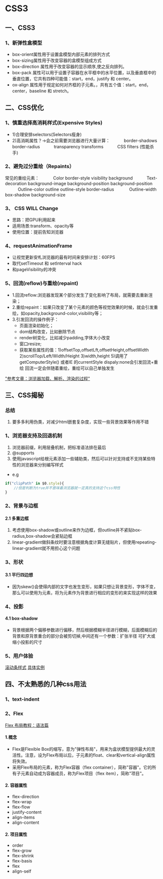 # CSS3
## 一、CSS3
### 1、新弹性盒模型
* box-orient属性用于设置盒模型内部元素的排列方式
* box-sizing属性用于改变容器的盒模型组成方式
* box-direction 属性用于改变容器的显示顺序,使之反向排列。
* box-pack 属性可以用于设置子容器在水平框中的水平位置，以及垂直框中的垂直位置，它共有四种可能值：start，end，justify 和 center。
* ox-align 属性用于规定如何对齐框的子元素。，共有五个值：start，end，center，baseline 和 stretch。

## 二、CSS优化

### 1、慎重选择高消耗样式(Expensive Styles)
* 1)合理安排selectors(Selectors瘦身)
* 2)高消耗属性？->会之前需要浏览器进行大量计算：
　　　border-shadows    border-radius
　　　transparency       transforms
　　　CSS filters (性能杀手)

### 2、避免过分重绘（Repaints）
   常见的重绘元素：
　　　Color    border-style   visibility   background
　　　Text-decoration background-image background-position   background-position
　　　Outline-color  outline  outline-style   border-radius
　　　 Outline-width  box-shadow  background-size

### 3、 CSS WILL Change
* 思路：把GPU利用起来
* 适用场景:transform、opacity等
* 使用位置：提前告知浏览器

### 4、requestAnimationFrame
* 让视觉更新安札浏览器的最有时间来安排计划：60FPS
* 取代setTimeout 和 setInterval hack
* 和pageVisibility的冲突

### 5、回流(reflow)与重绘(repaint)
* 1.回流reflow:浏览器发现某个部分发生了变化影响了布局，就需要去重新渲染；
* 2.重绘repaint：如果只改变了某个元素的颜色等视觉效果的时候，就会引发重绘，如opacity,background-color,visibility等；
* 3.引发回流的操作例子：
    + 页面渲染初始化；
    + dom结构改变，比如删除节点
    + render树变化，比如减少padding,字体大小改变
    + 窗口resize;
    + 获取某些属性的值：1)offsetTop,offsetLft,offsetHeight,offsetWidth
                        2)scrollTop/Left/Width/Height
                        3)width,height
                        5)调用了getComputerStyle() 或者IE 的currentStyle
dispaly:none会引发回流+重绘
回流一定会伴随着重绘，重绘可以自己单独发生

["参考文章：浏览器加载、解析、渲染的过程"](http://blog.csdn.net/xiaozhuxmen/article/details/52014901 "浏览器加载、解析、渲染的过程")


## 三、CSS揭秘

### 总结
1. 要多多利用伪类，对减少html嵌套复杂度，实现一些背景效果等作用不错

### 1、浏览器支持及回退机制

1. 浏览器前缀，利用层叠机制，把标准语法排在最后
2. @supports
3. 使用javascript给根元素添加一些辅助类，然后可以针对支持或不支持某些特性的浏览器来分别编写样式 
* e.g

```javascript
if("clipPath" in $0.style){
    //但是判断为true并不意味着浏览器就一定真的支持这个css特性
}
```


### 2、背景与边框

#### 2.1 多重边框

1. 考虑使用box-shadow或outline来作为边框，但outline并不紧贴box-radius,box-shadow会紧贴边框
2. linear-gradient做斜条纹时要注意根据角度计算无缝贴片，但使用repeating-linear-gradient就不用担心这个问题


### 3、形状

#### 3.1 平行四边想

* 因为skew()会使得内部的文字也发生变形，如果只想让背景变形，字体不变，那么可以使用为元素，将为元素作为背景进行相应的变形的来实现这样的效果
 

### 4、投影


#### 4.1 box-shadow
* 背景根据两个偏移参数进行偏移，然后根据模糊半径进行模糊，后面模糊后的背景和原背景重合的部分会被剪切掉,中间还有一个参数：扩张半径 可扩大或缩小投影的尺寸

### 5、用户体验


[滚动条样式](http://blog.csdn.net/hanshileiai/article/details/40398177)
[具体实例](http://www.xuanfengge.com/demo/201311/scroll/css3-scroll.html)



## 四、不太熟悉的几种css用法
### 1、text-indent

### 2、Flex 
[Flex 布局教程：语法篇](http://www.ruanyifeng.com/blog/2015/07/flex-grammar.html)
#### 1.概念
 * Flex是Flexible Box的缩写，意为"弹性布局"，用来为盒状模型提供最大的灵活性。注意，设为Flex布局以后，子元素的float、clear和vertical-align属性将失效。
 * 采用Flex布局的元素，称为Flex容器（flex container），简称"容器"。它的所有子元素自动成为容器成员，称为Flex项目（flex item），简称"项目"。
#### 2. 容器属性
* flex-direction
* flex-wrap
* flex-flow
* justify-content
* align-items
* align-content
#### 2. 项目属性
* order
* flex-grow
* flex-shrink
* flex-basis
* flex
* align-self